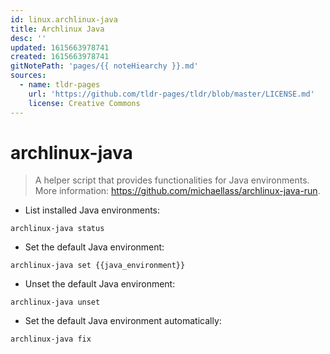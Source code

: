 ```yaml
---
id: linux.archlinux-java
title: Archlinux Java
desc: ''
updated: 1615663978741
created: 1615663978741
gitNotePath: 'pages/{{ noteHiearchy }}.md'
sources:
  - name: tldr-pages
    url: 'https://github.com/tldr-pages/tldr/blob/master/LICENSE.md'
    license: Creative Commons
---
```

# archlinux-java

> A helper script that provides functionalities for Java environments.
> More information: <https://github.com/michaellass/archlinux-java-run>.

- List installed Java environments:

`archlinux-java status`

- Set the default Java environment:

`archlinux-java set {{java_environment}}`

- Unset the default Java environment:

`archlinux-java unset`

- Set the default Java environment automatically:

`archlinux-java fix`

